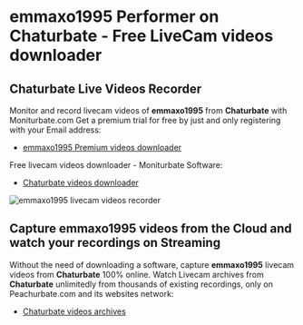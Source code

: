 # emmaxo1995 Performer on Chaturbate - Free LiveCam videos downloader

## Chaturbate Live Videos Recorder

Monitor and record livecam videos of **emmaxo1995** from **Chaturbate** with Moniturbate.com
Get a premium trial for free by just and only registering with your Email address:
* [emmaxo1995 Premium videos downloader](https://moniturbate.com/request-demo-licence-key.html)

Free livecam videos downloader - Moniturbate Software:
* [Chaturbate videos downloader](https://moniturbate.com/moniturbate-download-software.html)

![emmaxo1995 livecam videos recorder](https://peachurnet.com/templates/moniturbate-software.png)


## Capture emmaxo1995 videos from the Cloud and watch your recordings on Streaming

Without the need of downloading a software, capture **emmaxo1995** livecam videos from **Chaturbate** 100% online.
Watch Livecam archives from **Chaturbate** unlimitedly from thousands of existing recordings, only on Peachurbate.com and its websites network:
* [Chaturbate videos archives](https://peachurnet.com/)